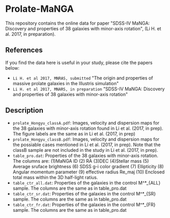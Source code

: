 # Prolate-MaNGA
This repository contains the online data for paper "SDSS-IV MaNGA: Discovery and properties of 38 galaxies with minor-axis rotation", (Li H. et al. 2017, in preparation).

References
-----
If you find the data here is useful in your study, please cite the papers below:
 * `Li H. et al 2017, MNRAS, submitted` "The origin and properties of massive prolate galaxies in the Illustris simulation"
 * `Li H. et al 2017, MNARS, in preparation` "SDSS-IV MaNGA: Discovery and properties of 38 galaxies with minor-axis rotation"
 
 Description
 -----
 * `prolate_Hongyu_classA.pdf`: Images, velocity and dispersion maps for the 38 galaxies with minor-axis rotation found in Li et al. (2017, in prep). The figure labels are the same as in Li et al. (2017, in prep)
 * `prolate_Hongyu_classB.pdf`: Images, velocity and dispersion maps for the possiable cases mentioned in Li et al. (2017, in prep). Note that the classB sample are not included in the study in Li et al. (2017, in prep).
 * `table_pro.dat`: Properties of the 38 galaxies with minor-axis rotation. The columns are: (1)MaNGA ID (2) RA (3)DEC (4)Stellar mass (5) Average sruface brightness (6) SDSS g-i color gradient (7) Ellipticity (8) Angular momentum parameter (9) effective radius Re_maj (10) Enclosed total mass within the 3D half-light ratius.
 * `table_ctr_all.dat`: Properties of the galaxies in the control M^*_{ALL} sample. The columns are the same as in table_pro.dat
 * `table_ctr_sr.dat`: Properties of the galaxies in the control M^*_{SR} sample. The columns are the same as in table_pro.dat
 * `table_ctr_fr.dat`: Properties of the galaxies in the control M^*_{FR} sample. The columns are the same as in table_pro.dat
